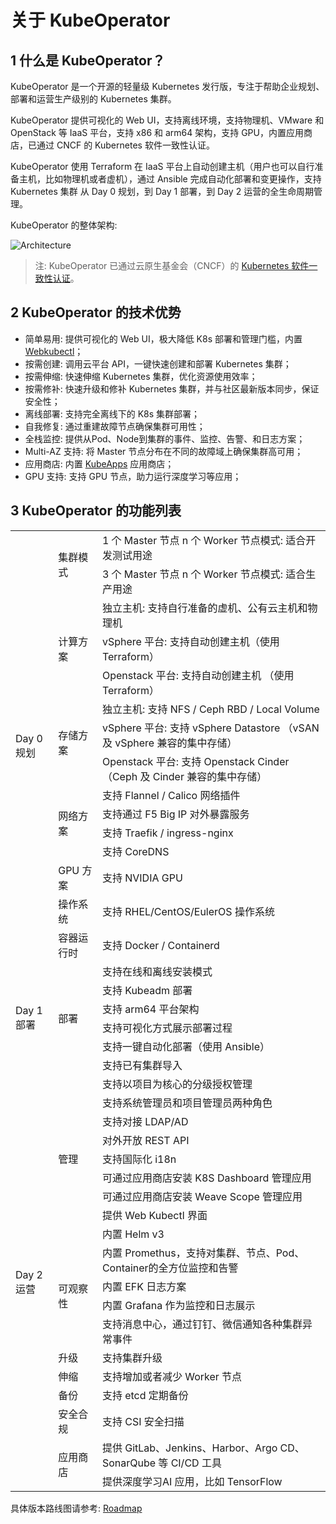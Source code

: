 # 关于 KubeOperator

## 1 什么是 KubeOperator？

KubeOperator 是一个开源的轻量级 Kubernetes 发行版，专注于帮助企业规划、部署和运营生产级别的 Kubernetes 集群。

KubeOperator 提供可视化的 Web UI，支持离线环境，支持物理机、VMware 和 OpenStack 等 IaaS 平台，支持 x86 和 arm64 架构，支持 GPU，内置应用商店，已通过 CNCF 的 Kubernetes 软件一致性认证。

KubeOperator 使用 Terraform 在 IaaS 平台上自动创建主机（用户也可以自行准备主机，比如物理机或者虚机），通过 Ansible 完成自动化部署和变更操作，支持 Kubernetes 集群 从 Day 0 规划，到 Day 1 部署，到 Day 2 运营的全生命周期管理。

KubeOperator 的整体架构: 

![Architecture](https://kubeoperator.io/images/screenshot/ko-framework.svg)

> 注:  KubeOperator 已通过云原生基金会（CNCF）的 [Kubernetes 软件一致性认证](https://landscape.cncf.io/selected=kube-operator)。

## 2 KubeOperator 的技术优势

-  简单易用: 提供可视化的 Web UI，极大降低 K8s 部署和管理门槛，内置 [Webkubectl](https://github.com/KubeOperator/webkubectl)；
-  按需创建: 调用云平台 API，一键快速创建和部署 Kubernetes 集群；
-  按需伸缩: 快速伸缩 Kubernetes 集群，优化资源使用效率；
-  按需修补: 快速升级和修补 Kubernetes 集群，并与社区最新版本同步，保证安全性；
-  离线部署: 支持完全离线下的 K8s 集群部署；
-  自我修复: 通过重建故障节点确保集群可用性；
-  全栈监控: 提供从Pod、Node到集群的事件、监控、告警、和日志方案；
-  Multi-AZ 支持: 将 Master 节点分布在不同的故障域上确保集群高可用；
-  应用商店: 内置 [KubeApps](https://github.com/kubeapps/kubeapps) 应用商店；
-  GPU 支持: 支持 GPU 节点，助力运行深度学习等应用；

## 3 KubeOperator 的功能列表

<table>
    <tr>
        <td rowspan="15">Day 0 规划</td>
        <td rowspan="2">集群模式</td>
        <td>1 个 Master 节点 n 个 Worker 节点模式: 适合开发测试用途</td>
    </tr>
    <tr>
        <td>3 个 Master 节点 n 个 Worker 节点模式: 适合生产用途</td>
    </tr>
    <tr>
        <td rowspan="3">计算方案</td>
        <td>独立主机: 支持自行准备的虚机、公有云主机和物理机</td>
    </tr>
    <tr>
        <td>vSphere 平台: 支持自动创建主机（使用 Terraform）</td>
    </tr>
    <tr>
        <td>Openstack 平台: 支持自动创建主机 （使用 Terraform）</td>
    </tr>
    <tr>
        <td rowspan="3">存储方案</td>
        <td>独立主机: 支持 NFS / Ceph RBD / Local Volume</td>
    </tr>
    <tr>
        <td>vSphere 平台: 支持 vSphere Datastore （vSAN 及 vSphere 兼容的集中存储）</td>
    </tr>
     <tr>
        <td>Openstack 平台: 支持 Openstack Cinder （Ceph 及 Cinder 兼容的集中存储）</td>
    </tr>
    <tr>
        <td rowspan="4">网络方案</td>
        <td>支持 Flannel / Calico 网络插件</td>
    </tr>
    <tr>
        <td>支持通过 F5 Big IP 对外暴露服务</td>
    </tr>
    <tr>
        <td>支持 Traefik / ingress-nginx</td>
    </tr>
    <tr>
        <td>支持 CoreDNS</td>
    </tr>
    <tr>
        <td>GPU 方案</td>
        <td>支持 NVIDIA GPU</td>
    </tr>
    <tr>
        <td>操作系统</td>
        <td>支持 RHEL/CentOS/EulerOS 操作系统</td>
    </tr>
    <tr>
        <td>容器运行时</td>
        <td>支持 Docker / Containerd</td>
    </tr>
    <tr>
        <td rowspan="6">Day 1 部署</td>
        <td rowspan="6">部署</td>
        <td>支持在线和离线安装模式</td>
    </tr>
     <tr>
        <td>支持 Kubeadm 部署</td>
    </tr>
    <tr>
        <td>支持 arm64 平台架构</td>
    </tr>
    <tr>
        <td>支持可视化方式展示部署过程</td>
    </tr>
    <tr>
        <td>支持一键自动化部署（使用 Ansible）</td>
    </tr>
    <tr>
        <td>支持已有集群导入</td>
    </tr>
    <tr>
        <td rowspan="19">Day 2 运营</td>
        <td rowspan="9">管理</td>
        <td>支持以项目为核心的分级授权管理</td>
    </tr>
    <tr>
        <td>支持系统管理员和项目管理员两种角色</td>
    </tr>
    <tr>
        <td>支持对接 LDAP/AD</td>
    </tr>
    <tr>
        <td>对外开放 REST API</td>
    </tr>
    <tr>
        <td>支持国际化 i18n</td>
    </tr>
    <tr>
        <td>可通过应用商店安装 K8S Dashboard 管理应用</td>
    </tr>
    <tr>
        <td>可通过应用商店安装 Weave Scope 管理应用</td>
    </tr>
    <tr>
        <td>提供 Web Kubectl 界面</td>
    </tr>
    <tr>
        <td>内置 Helm v3</td>
    </tr>
    <tr>
        <td rowspan="4">可观察性</td>
        <td>内置 Promethus，支持对集群、节点、Pod、Container的全方位监控和告警</td>
    </tr>
    <tr>
        <td>内置 EFK 日志方案</td>
    </tr>
    <tr>
        <td>内置 Grafana 作为监控和日志展示</td>
    </tr>
    <tr>
        <td>支持消息中心，通过钉钉、微信通知各种集群异常事件</td>
    </tr>
    <tr>
        <td>升级</td>
        <td>支持集群升级</td>
    </tr>
    <tr>
        <td>伸缩</td>
        <td>支持增加或者减少 Worker 节点</td>
    </tr>
    <tr>
        <td>备份</td>
        <td>支持 etcd 定期备份</td>
    </tr>
    <tr>
        <td>安全合规</td>
        <td>支持 CSI 安全扫描</td>
    </tr>
    <tr>
        <td rowspan="2">应用商店</td>
        <td>提供 GitLab、Jenkins、Harbor、Argo CD、SonarQube 等 CI/CD 工具</td>
    </tr>
    <tr>
        <td>提供深度学习AI 应用，比如 TensorFlow</td>
    </tr>
 </table>

具体版本路线图请参考: [Roadmap](https://github.com/KubeOperator/KubeOperator/blob/master/ROADMAP.md)
